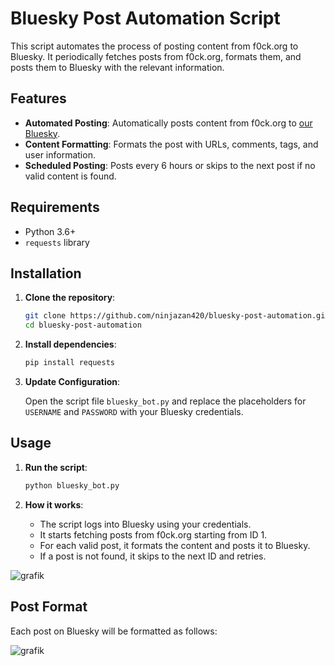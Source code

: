 # Bluesky Post Automation Script

This script automates the process of posting content from f0ck.org to Bluesky. It periodically fetches posts from f0ck.org, formats them, and posts them to Bluesky with the relevant information.

## Features

- **Automated Posting**: Automatically posts content from f0ck.org to [our Bluesky](https://bsky.app/profile/f0ck.org).
- **Content Formatting**: Formats the post with URLs, comments, tags, and user information.
- **Scheduled Posting**: Posts every 6 hours or skips to the next post if no valid content is found.

## Requirements

- Python 3.6+
- `requests` library

## Installation

1. **Clone the repository**:

    ```bash
    git clone https://github.com/ninjazan420/bluesky-post-automation.git
    cd bluesky-post-automation
    ```

2. **Install dependencies**:

    ```bash
    pip install requests
    ```

3. **Update Configuration**:

    Open the script file `bluesky_bot.py` and replace the placeholders for `USERNAME` and `PASSWORD` with your Bluesky credentials.

## Usage

1. **Run the script**:

    ```bash
    python bluesky_bot.py
    ```

2. **How it works**:
   - The script logs into Bluesky using your credentials.
   - It starts fetching posts from f0ck.org starting from ID 1.
   - For each valid post, it formats the content and posts it to Bluesky.
   - If a post is not found, it skips to the next ID and retries.


![grafik](https://github.com/user-attachments/assets/d066490c-1e7d-4ea7-a08c-4f31d68021c8)



## Post Format

Each post on Bluesky will be formatted as follows:

![grafik](https://github.com/user-attachments/assets/468fc6da-4172-42d8-8c79-d189dc300194)




